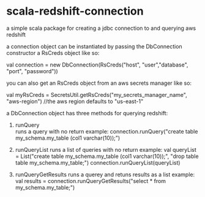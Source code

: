 # scala-redshift-connection
a simple scala package for creating a jdbc connection to and querying aws redshift

a connection object can be instantiated by passing the DbConnection constructor a RsCreds object like so:

val connection = new DbConnection(RsCreds("host", "user","database", "port", "password"))

you can also get an RsCreds object from an aws secrets manager like so:

val myRsCreds = SecretsUtil.getRsCreds("my_secrets_manager_name", "aws-region") //the aws region defaults to "us-east-1"

a DbConnection object has three methods for querying redshift:

1. runQuery  
runs a query with no return example: 
   connection.runQuery("create table my_schema.my_table (col1 varchar(10));")

2. runQueryList
runs a list of queries with no return example: 
   val queryList = List("create table my_schema.my_table (col1 varchar(10));", "drop table table my_schema.my_table;")
   connection.runQueryList(queryList)
   
3. runQueryGetResults
runs a querey and retuns results as a list example:
   val results = connection.runQueryGetResults("select * from my_schema.my_table;")
